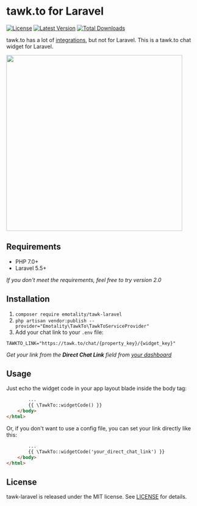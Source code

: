 # tawk.to for Laravel

<p>
    <a href="https://packagist.org/packages/emotality/tawk-laravel"><img src="https://img.shields.io/packagist/l/emotality/tawk-laravel" alt="License"></a>
    <a href="https://packagist.org/packages/emotality/tawk-laravel"><img src="https://img.shields.io/packagist/v/emotality/tawk-laravel" alt="Latest Version"></a>
    <a href="https://packagist.org/packages/emotality/tawk-laravel"><img src="https://img.shields.io/packagist/dt/emotality/tawk-laravel" alt="Total Downloads"></a>
</p>

tawk.to has a lot of [integrations](https://help.tawk.to/category/integrations), but not for Laravel. This is a tawk.to chat widget for Laravel.

<p>
    <a href="https://www.tawk.to" target="_blank">
        <img src="https://emotality.com/development/GitHub/tawk-laravel-2.png" height="461">
    </a>
</p>

## Requirements

- PHP 7.0+
- Laravel 5.5+

*If you don't meet the requirements, feel free to try version 2.0*

## Installation

1. `composer require emotality/tawk-laravel`
2. `php artisan vendor:publish --provider="Emotality\TawkTo\TawkToServiceProvider"`
3. Add your chat link to your `.env` file:

```
TAWKTO_LINK="https://tawk.to/chat/{property_key}/{widget_key}"
```

*Get your link from the **Direct Chat Link** field from [your dashboard](https://dashboard.tawk.to/#/admin/chat-widget)*

## Usage

Just echo the widget code in your app layout blade inside the body tag:

```html
        ...
        {{ \TawkTo::widgetCode() }}
    </body>
</html>
```

Or, if you don't want to use a config file, you can set your link directly like this:

```html
        ...
        {{ \TawkTo::widgetCode('your_direct_chat_link') }}
    </body>
</html>
```

## License

tawk-laravel is released under the MIT license. See [LICENSE](https://github.com/emotality/tawk-laravel/blob/master/LICENSE) for details.
